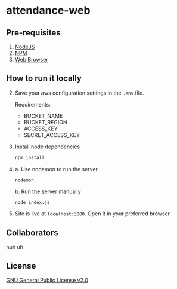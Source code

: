 # attendance-web

## Pre-requisites

1. [NodeJS](https://nodejs.org/en)
2. [NPM](https://npmjs.com)
3. [Web Browser](https://www.mozilla.org/en-US/firefox/new/)

## How to run it locally

2. Save your aws configuration settings in the `.env` file.

   Requirements:
    
    - BUCKET_NAME
    - BUCKET_REGION
    - ACCESS_KEY
    - SECRET_ACCESS_KEY

3. Install node dependencies

   ```bash
   npm install
   ```

4. a. Use nodemon to run the server

   ```bash
   nodemon
   ```

   b. Run the server manually

   ```bash
   node index.js
   ```

5. Site is live at `localhost:3000`. Open it in your preferred browser.

## Collaborators

nuh uh

## License

[GNU General Public License v2.0](https://choosealicense.com/licenses/gpl-2.0/)
